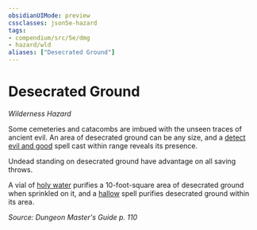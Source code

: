 ```yaml
---
obsidianUIMode: preview
cssclasses: json5e-hazard
tags:
- compendium/src/5e/dmg
- hazard/wld
aliases: ["Desecrated Ground"]
---
```

# Desecrated Ground
*Wilderness Hazard*  

Some cemeteries and catacombs are imbued with the unseen traces of ancient evil. An area of desecrated ground can be any size, and a [detect evil and good](detect-evil-and-good.md) spell cast within range reveals its presence.

Undead standing on desecrated ground have advantage on all saving throws.

A vial of [holy water](holy-water-flask.md) purifies a 10-foot-square area of desecrated ground when sprinkled on it, and a [hallow](hallow.md) spell purifies desecrated ground within its area.

*Source: Dungeon Master's Guide p. 110*